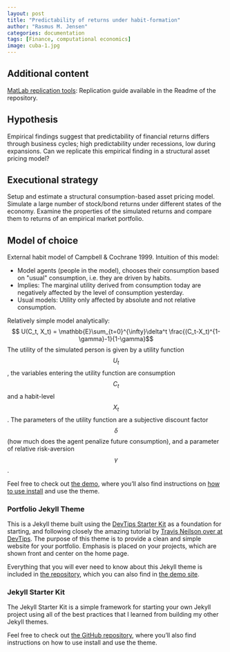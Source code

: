 ```yaml
---
layout: post
title: "Predictability of returns under habit-formation"
author: "Rasmus M. Jensen"
categories: documentation
tags: [Finance, computational economics]
image: cuba-1.jpg
---
```

## Additional content
[MatLab replication tools](https://github.com/RasmusJensen96/Habit-Models-Advanced-Asset-Pricing): Replication guide available in the Readme of the repository.

## Hypothesis
Empirical findings suggest that predictability of financial returns differs through business cycles; high predictability under recessions, low during expansions. Can we replicate this empirical finding in a structural asset pricing model?

## Executional strategy
Setup and estimate a structural consumption-based asset pricing model. Simulate a large number of stock/bond returns under different states of the economy. Examine the properties of the simulated returns and compare them to returns of an empirical market portfolio.

## Model of choice
External habit model of Campbell & Cochrane 1999. Intuition of this model:
  - Model agents (people in the model), chooses their consumption based on "usual" consumption, i.e. they are driven by habits.
  - Implies: The marginal utility derived from consumption today are negatively affected by the level of consumption yesterday.
  - Usual models: Utility only affected by absolute and not relative consumption.

Relatively simple model analytically:
$$ U(C_t, X_t) = \mathbb{E}\sum_{t=0}^{\infty}\delta^t \frac{(C_t-X_t)^{1-\gamma}-1}{1-\gamma}$$
The utility of the simulated person is given by a utility function $$U_t$$, the variables entering the utility function are consumption $$C_t$$ and a habit-level $$X_t$$. The parameters of the utility function are a subjective discount factor $$\delta$$ (how much does the agent penalize future consumption), and a parameter of relative risk-aversion $$\gamma$$.


Feel free to check out <a href="https://lenpaul.github.io/Lagrange/" target="_blank">the demo</a>, where you’ll also find instructions on <a href="https://lenpaul.github.io/Lagrange/journal/getting-started.html">how to use install</a> and use the theme.

### Portfolio Jekyll Theme

This is a Jekyll theme built using the [DevTips Starter Kit](http://devtipsstarterkit.com/) as a foundation for starting, and following closely the amazing tutorial by [Travis Neilson over at DevTips](https://www.youtube.com/watch?v=T6jKLsxbFg4&list=PL0CB3OvPhDA_STygmp3sDenx3UpdOMk7P). The purpose of this theme is to provide a clean and simple website for your portfolio. Emphasis is placed on your projects, which are shown front and center on the home page.

Everything that you will ever need to know about this Jekyll theme is included in [the repository](https://github.com/LeNPaul/portfolio-jekyll-theme), which you can also find in [the demo site](https://lenpaul.github.io/portfolio-jekyll-theme/).

### Jekyll Starter Kit

The Jekyll Starter Kit is a simple framework for starting your own Jekyll project using all of the best practices that I learned from building my other Jekyll themes.

Feel free to check out <a href="https://github.com/LeNPaul/jekyll-starter-kit" target="_blank">the GitHub repository</a>, where you’ll also find instructions on how to use install and use the theme.
